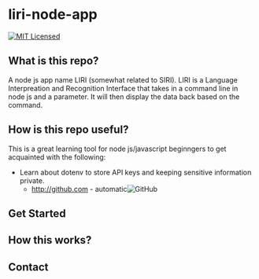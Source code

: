 # liri-node-app
[![MIT Licensed](https://img.shields.io/badge/license-MIT-blue.svg)](LICENSE)


## What is this repo?
A node js app name LIRI (somewhat related to SIRI). LIRI is a Language Interpreation and Recognition Interface that takes in a command line in node js and a parameter. It will then display the data back based on the command.

## How is this repo useful?
This is a great learning tool for node js/javascript beginngers to get acquainted with the following:
  * Learn about dotenv to store API keys and keeping sensitive information private. 
     * http://github.com - automatic![GitHub](http://github.com)

## Get Started

## How this works?

## Contact

